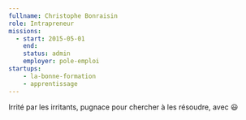 ```yaml
---
fullname: Christophe Bonraisin
role: Intrapreneur
missions:
  - start: 2015-05-01
    end:
    status: admin
    employer: pole-emploi
startups:
    - la-bonne-formation
    - apprentissage
---
```


Irrité par les irritants, pugnace pour chercher à les résoudre, avec 😃
